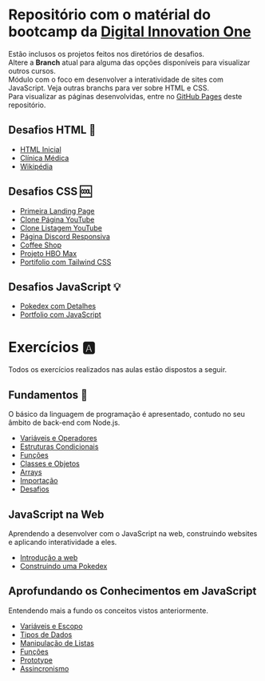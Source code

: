 # Repositório com o matérial do bootcamp da [Digital Innovation One](https://web.dio.me)
Estão inclusos os projetos feitos nos diretórios de desafios. <br>
Altere a **Branch** atual para alguma das opções disponíveis para visualizar outros cursos. <br>
Módulo com o foco em desenvolver a interatividade de sites com JavaScript. Veja outras branchs para ver sobre HTML e CSS. <br>
Para visualizar as páginas desenvolvidas, entre no [GitHub Pages](https://gabryel-barboza.github.io/DIO/) deste repositório.

## Desafios HTML 📄
* [HTML Inicial](https://gabryel-barboza.github.io/DIO/web_developer/javascript/Desafios/Desafios_HTML/html_inicial.html)
* [Clínica Médica](https://gabryel-barboza.github.io/DIO/web_developer/javascript/Desafios/Desafios_HTML/clinica_medica/index.html)
* [Wikipédia](https://gabryel-barboza.github.io/DIO/web_developer/javascript/Desafios/Desafios_HTML/wikipedia/index.html)

## Desafios CSS 🆒
* [Primeira Landing Page](https://gabryel-barboza.github.io/DIO/web_developer/javascript/Desafios/Desafios_CSS/Primeira%20Landing%20Page)
* [Clone Página YouTube](https://gabryel-barboza.github.io/DIO/web_developer/javascript/Desafios/Desafios_CSS/Clone%20Página%20YouTube)
* [Clone Listagem YouTube](https://gabryel-barboza.github.io/DIO/web_developer/javascript/Desafios/Desafios_CSS/Clone%20Listagem%20do%20Youtube)
* [Página Discord Responsiva](https://gabryel-barboza.github.io/DIO/web_developer/javascript/Desafios/Desafios_CSS/Clone%20Discord)
* [Coffee Shop](https://gabryel-barboza.github.io/DIO/web_developer/javascript/Desafios/Desafios_CSS/Coffee%20Shop)
* [Projeto HBO Max](https://gabryel-barboza.github.io/DIO/web_developer/javascript/Desafios/Desafios_CSS/Clone%20HBO%20Max)
* [Portifolio com Tailwind CSS](https://gabryel-barboza.github.io/DIO/web_developer/javascript/Desafios/Desafios_CSS/Portifolio/src)

## Desafios JavaScript 💡
* [Pokedex com Detalhes](https://gabryel-barboza.github.io/DIO/web_developer/javascript/Desafios/Desafios_JavaScript/Pokedex)
* [Portfolio com JavaScript](https://gabryel-barboza.github.io/DIO/web_developer/javascript/Desafios/Desafios_JavaScript/Portfolio)

# Exercícios 🅰
Todos os exercícios realizados nas aulas estão dispostos a seguir.

## Fundamentos 👶
O básico da linguagem de programação é apresentado, contudo no seu âmbito de back-end com Node.js.
* [Variáveis e Operadores](https://github.com/Gabryel-Barboza/DIO/tree/JavaScript/web_developer/javascript/01_Fundamentos/01_Variáveis%20e%20Operadores)
* [Estruturas Condicionais](https://github.com/Gabryel-Barboza/DIO/tree/JavaScript/web_developer/javascript/01_Fundamentos/02_Estruturas%20Condicionais)
* [Funções](https://github.com/Gabryel-Barboza/DIO/tree/JavaScript/web_developer/javascript/01_Fundamentos/03_Funções)
* [Classes e Objetos](https://github.com/Gabryel-Barboza/DIO/tree/JavaScript/web_developer/javascript/01_Fundamentos/04_Classes%20e%20Objetos)
* [Arrays](https://github.com/Gabryel-Barboza/DIO/tree/JavaScript/web_developer/javascript/01_Fundamentos/05_Arrays)
* [Importação](https://github.com/Gabryel-Barboza/DIO/tree/JavaScript/web_developer/javascript/01_Fundamentos/06_Importação)
* [Desafios](https://github.com/Gabryel-Barboza/DIO/tree/JavaScript/web_developer/javascript/01_Fundamentos/07_Desafios)

## JavaScript na Web
Aprendendo a desenvolver com o JavaScript na web, construindo websites e aplicando interatividade a eles.
* [Introdução a web](https://gabryel-barboza.github.io/DIO/web_developer/javascript/02_JavaScript%20Web/Introdução)
* [Construindo uma Pokedex](https://gabryel-barboza.github.io/DIO/web_developer/javascript/02_JavaScript%20Web/Criando%20uma%20Pokedex)

## Aprofundando os Conhecimentos em JavaScript
Entendendo mais a fundo os conceitos vistos anteriormente.
* [Variáveis e Escopo](https://github.com/Gabryel-Barboza/DIO/tree/JavaScript/web_developer/javascript/03_Aprofundando%20Conceitos/Variáveis%20e%20Escopo)
* [Tipos de Dados](https://github.com/Gabryel-Barboza/DIO/tree/JavaScript/web_developer/javascript/03_Aprofundando%20Conceitos/Tipos%20de%20Dados)
* [Manipulação de Listas](https://github.com/Gabryel-Barboza/DIO/tree/JavaScript/web_developer/javascript/03_Aprofundando%20Conceitos/Manipulação%20de%20Listas)
* [Funções](https://github.com/Gabryel-Barboza/DIO/tree/JavaScript/web_developer/javascript/03_Aprofundando%20Conceitos/Funções)
* [Prototype](https://github.com/Gabryel-Barboza/DIO/tree/JavaScript/web_developer/javascript/03_Aprofundando%20Conceitos/Prototype)
* [Assincronismo](https://github.com/Gabryel-Barboza/DIO/tree/JavaScript/web_developer/javascript/03_Aprofundando%20Conceitos/Assincronismo)
